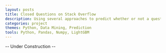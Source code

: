 ```yaml
---
layout: posts
title: Closed Questions on Stack Overflow
description: Using several approaches to predict whether or not a question in Stack Overflow will be closed..
categories: project
themes: Python, Data Mining, Prediction
tools: Python, Pandas, Numpy, LightGBM
---
```


-- Under Construction --